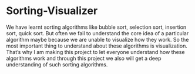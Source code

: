 # Sorting-Visualizer
We have learnt sorting algorithms like bubble sort, selection sort, insertion sort, quick sort. But often we fail to understand the core idea of a particular algorithm maybe because we are unable to visualize how they work. So the most important thing to understand about these algorithms is visualization.  That’s why I am making this project to let everyone understand how these algorithms work and through this project we also will get a deep understanding of such sorting algorithms.
